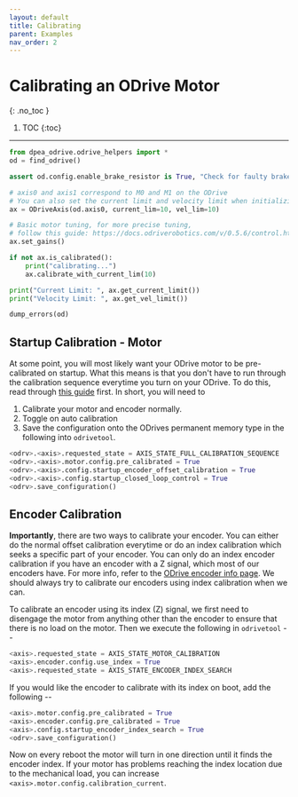 ```yaml
---
layout: default
title: Calibrating
parent: Examples
nav_order: 2
---
```


# Calibrating an ODrive Motor
{: .no_toc }

1. TOC
{:toc}
---

```python
from dpea_odrive.odrive_helpers import *
od = find_odrive()

assert od.config.enable_brake_resistor is True, "Check for faulty brake resistor."

# axis0 and axis1 correspond to M0 and M1 on the ODrive
# You can also set the current limit and velocity limit when initializing the axis
ax = ODriveAxis(od.axis0, current_lim=10, vel_lim=10)

# Basic motor tuning, for more precise tuning,
# follow this guide: https://docs.odriverobotics.com/v/0.5.6/control.html#control-doc
ax.set_gains()

if not ax.is_calibrated():
    print("calibrating...")
    ax.calibrate_with_current_lim(10)

print("Current Limit: ", ax.get_current_limit())
print("Velocity Limit: ", ax.get_vel_limit())

dump_errors(od)
```
## Startup Calibration - Motor
At some point, you will most likely want your ODrive motor to be pre-calibrated on startup. What this means
is that you don't have to run through the calibration sequence everytime you turn on your ODrive. To do this,
read through [this guide](https://discourse.odriverobotics.com/t/skip-calibration-startup-procces/3787/2) first. In short,
you will need to
1. Calibrate your motor and encoder normally.
2. Toggle on auto calibration
3. Save the configuration onto the ODrives permanent memory
type in the following into `odrivetool`.

```python
<odrv>.<axis>.requested_state = AXIS_STATE_FULL_CALIBRATION_SEQUENCE
<odrv>.<axis>.motor.config.pre_calibrated = True
<odrv>.<axis>.config.startup_encoder_offset_calibration = True
<odrv>.<axis>.config.startup_closed_loop_control = True
<odrv>.save_configuration()
```
## Encoder Calibration

**Importantly**, there are two ways to calibrate your encoder. You can either do the normal offset calibration everytime
or do an index calibration which seeks a specific part of your encoder. You can only do an index encoder calibration if
you have an encoder with a Z signal, which most of our encoders have. For more info, refer to the [ODrive encoder info 
page](https://docs.odriverobotics.com/v/0.5.6/encoders.html). We should always try to calibrate our encoders using index
calibration when we can.

To calibrate an encoder using its index (Z) signal, we first need to disengage the motor from anything other than the 
encoder to ensure that there is no load on the motor. Then we execute the following in `odrivetool` --
```python
<axis>.requested_state = AXIS_STATE_MOTOR_CALIBRATION
<axis>.encoder.config.use_index = True
<axis>.requested_state = AXIS_STATE_ENCODER_INDEX_SEARCH
```

If you would like the encoder to calibrate with its index on boot, add the following -- 
```python
<axis>.motor.config.pre_calibrated = True
<axis>.encoder.config.pre_calibrated = True
<axis>.config.startup_encoder_index_search = True
<odrv>.save_configuration()
```

Now on every reboot the motor will turn in one direction until it finds the encoder index. 
If your motor has problems reaching the index location due to the mechanical load, you can increase 
`<axis>.motor.config.calibration_current`.
